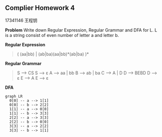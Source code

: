 Complier Homework 4
---
17341146 王程钥

**Problem**
Write down Regular Expression, Regular Grammar and DFA for L.
L is a string consist of even number of letter a and letter b.

**Regular Expression**

> ( (aa|bb) | (ab|ba)(aa|bb)\*(ab|ba) )*

**Regular Grammar**

> S -->  CS
> S --> ε
> A --> aa | bb
> B --> ab | ba
> C --> A | D
> D --> BEBD
> D --> ε
> E --> A
> E --> ε
>

**DFA**

```mermaid
graph LR
  0[0] -- a --> 1[1]
  0[0] -- b --> 2[2]
  1[1] -- a --> 0[0]
  1[1] -- b --> 3[3]
  2[2] -- a --> 3[3]
  2[2] -- b --> 0[0]
  3[3] -- a --> 2[2]
  3[3] -- b --> 1[1]
```